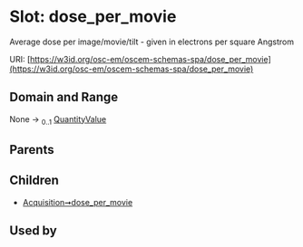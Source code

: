 
# Slot: dose_per_movie

Average dose per image/movie/tilt - given in electrons per square Angstrom

URI: [https://w3id.org/osc-em/oscem-schemas-spa/dose_per_movie](https://w3id.org/osc-em/oscem-schemas-spa/dose_per_movie)


## Domain and Range

None &#8594;  <sub>0..1</sub> [QuantityValue](QuantityValue.md)

## Parents


## Children

 *  [Acquisition➞dose_per_movie](Acquisition_dose_per_movie.md)

## Used by


